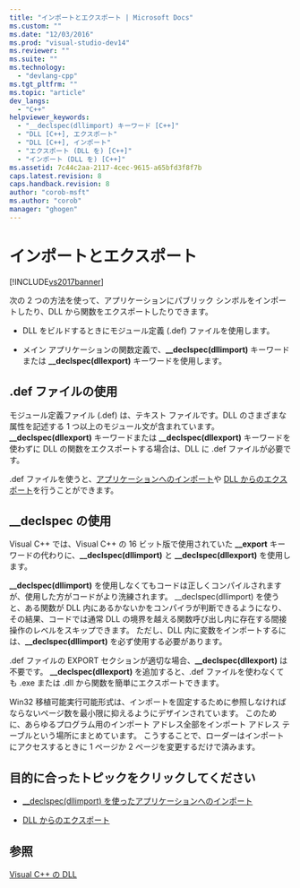 ```yaml
---
title: "インポートとエクスポート | Microsoft Docs"
ms.custom: ""
ms.date: "12/03/2016"
ms.prod: "visual-studio-dev14"
ms.reviewer: ""
ms.suite: ""
ms.technology: 
  - "devlang-cpp"
ms.tgt_pltfrm: ""
ms.topic: "article"
dev_langs: 
  - "C++"
helpviewer_keywords: 
  - "__declspec(dllimport) キーワード [C++]"
  - "DLL [C++], エクスポート"
  - "DLL [C++], インポート"
  - "エクスポート (DLL を) [C++]"
  - "インポート (DLL を) [C++]"
ms.assetid: 7c44c2aa-2117-4cec-9615-a65bfd3f8f7b
caps.latest.revision: 8
caps.handback.revision: 8
author: "corob-msft"
ms.author: "corob"
manager: "ghogen"
---
```

# インポートとエクスポート
[!INCLUDE[vs2017banner](../assembler/inline/includes/vs2017banner.md)]

次の 2 つの方法を使って、アプリケーションにパブリック シンボルをインポートしたり、DLL から関数をエクスポートしたりできます。  
  
-   DLL をビルドするときにモジュール定義 \(.def\) ファイルを使用します。  
  
-   メイン アプリケーションの関数定義で、**\_\_declspec\(dllimport\)** キーワードまたは **\_\_declspec\(dllexport\)** キーワードを使用します。  
  
## .def ファイルの使用  
 モジュール定義ファイル \(.def\) は、テキスト ファイルです。DLL のさまざまな属性を記述する 1 つ以上のモジュール文が含まれています。  **\_\_declspec\(dllexport\)** キーワードまたは **\_\_declspec\(dllexport\)** キーワードを使わずに DLL の関数をエクスポートする場合は、DLL に .def ファイルが必要です。  
  
 .def ファイルを使うと、[アプリケーションへのインポート](../build/importing-using-def-files.md)や [DLL からのエクスポート](../build/exporting-from-a-dll-using-def-files.md)を行うことができます。  
  
## \_\_declspec の使用  
 Visual C\+\+ では、Visual C\+\+ の 16 ビット版で使用されていた **\_\_export** キーワードの代わりに、**\_\_declspec\(dllimport\)** と **\_\_declspec\(dllexport\)** を使用します。  
  
 **\_\_declspec\(dllimport\)** を使用しなくてもコードは正しくコンパイルされますが、使用した方がコードがより洗練されます。  \_\_declspec\(dllimport\) を使うと、ある関数が DLL 内にあるかないかをコンパイラが判断できるようになり、その結果、コードでは通常 DLL の境界を越える関数呼び出し内に存在する間接操作のレベルをスキップできます。  ただし、DLL 内に変数をインポートするには、**\_\_declspec\(dllimport\)** を必ず使用する必要があります。  
  
 .def ファイルの EXPORT セクションが適切な場合、**\_\_declspec\(dllexport\)** は不要です。  **\_\_declspec\(dllexport\)** を追加すると、.def ファイルを使わなくても .exe または .dll から関数を簡単にエクスポートできます。  
  
 Win32 移植可能実行可能形式は、インポートを固定するために参照しなければならないページ数を最小限に抑えるようにデザインされています。  このために、あらゆるプログラム用のインポート アドレス全部をインポート アドレス テーブルという場所にまとめています。  こうすることで、ローダーはインポートにアクセスするときに 1 ページか 2 ページを変更するだけで済みます。  
  
## 目的に合ったトピックをクリックしてください  
  
-   [\_\_declspec\(dllimport\) を使ったアプリケーションへのインポート](../build/importing-into-an-application-using-declspec-dllimport.md)  
  
-   [DLL からのエクスポート](../build/exporting-from-a-dll.md)  
  
## 参照  
 [Visual C\+\+ の DLL](../build/dlls-in-visual-cpp.md)